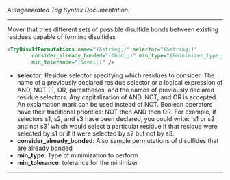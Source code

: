 <!-- THIS IS AN AUTOGENERATED FILE: Don't edit it directly, instead change the schema definition in the code itself. -->

_Autogenerated Tag Syntax Documentation:_

---
Mover that tries different sets of possible disulfide bonds between existing residues capable of forming disulfides

```xml
<TryDisulfPermutations name="(&string;)" selector="(&string;)"
        consider_already_bonded="(&bool;)" min_type="(&minimizer_type;)"
        min_tolerance="(&real;)" />
```

-   **selector**: Residue selector specifying which residues to consider. The name of a previously declared residue selector or a logical expression of AND, NOT (!), OR, parentheses, and the names of previously declared residue selectors. Any capitalization of AND, NOT, and OR is accepted. An exclamation mark can be used instead of NOT. Boolean operators have their traditional priorities: NOT then AND then OR. For example, if selectors s1, s2, and s3 have been declared, you could write: 's1 or s2 and not s3' which would select a particular residue if that residue were selected by s1 or if it were selected by s2 but not by s3.
-   **consider_already_bonded**: Also sample permutations of disulfides that are already bonded
-   **min_type**: Type of minimization to perform
-   **min_tolerance**: tolerance for the minimizer

---

